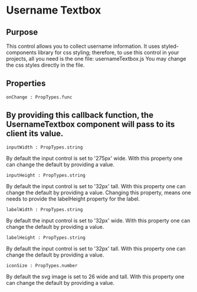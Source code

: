 # Username Textbox

## Purpose
This control allows you to collect username information. It uses styled-components library for css styling; therefore, to use this control in your projects, all you need is the one file: usernameTextbox.js
You may change the css styles directly in the file.

## Properties

    onChange : PropTypes.func

By providing this callback function, the UsernameTextbox component will pass to its client its value.
-------------------------------------------------------------------------------------------

    inputWidth : PropTypes.string

By default the input control is set to '275px' wide. With this property one can change the default by providing a value.

    inputHeight : PropTypes.string

By default the input control is set to '32px' tall. With this property one can change the default by providing a value. Changing this property, means one needs to provide the labelHeight property for the label.

    labelWidth : PropTypes.string

By default the input control is set to '32px' wide. With this property one can change the default by providing a value.

    labelHeight : PropTypes.string

By default the input control is set to '32px' tall. With this property one can change the default by providing a value.

    iconSize : PropTypes.number

By default the svg image is set to 26 wide and tall. With this property one can change the default by providing a value.